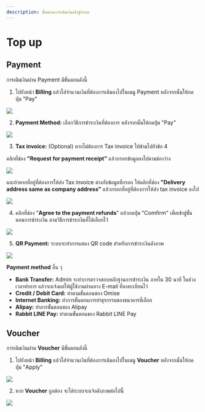 ```yaml
---
description: ขั้นตอนการเติมเงินเข้าสู่ระบบ
---
```


# Top up

## Payment

การเติมเงินผ่าน Payment มีขั้นตอนดังนี้

1. ไปยังหน้า **Billing** แล้วใส่จำนวนเงินที่ต้องการเติมลงไปในเมนู Payment หลังจากนั้นให้กดปุ่ม "Pay"    

![](../.gitbook/assets/fn-customer-portal-dev-nipacloud-dev.png)

2. **Payment Method:** เลือกวิธีการชำระเงินที่ต้องการ หลังจากนั้นให้กดปุ่ม "Pay"

![](../.gitbook/assets/payment-ui-dev.nipa.cloud_payments_238ffb28f6524b7699b6.png)

3. **Tax invoice:** \(Optional\) หากไม่ต้องการ Tax invoice ให้ข้ามไปยังข้อ 4

คลิกที่ช่อง **"Request for payment receipt"** แล้วกรอกข้อมูลลงไปตามช่องว่าง

![](../.gitbook/assets/payment-ui-dev.nipa.cloud_payments_238ffb28f6524b7699b6-32.png)

และถ้าหากที่อยู่ที่ต้องการให้ส่ง Tax invoice ต่างกับข้อมูลที่กรอก ให้คลิกที่ช่อง **"Delivery address same as company address"** แล้วกรอกที่อยู่ที่ต้องการให้ส่ง tax invoice ลงไป

![](https://github.com/nipa-cloud/ncp-docs/tree/1f81f5b82872eec434eb78fd79f843dd9d40bc05/.gitbook/assets/payment-ui-dev.nipa.cloud_payments_238ffb28f6524b7699b6-33%20%281%29.png)

4. คลิกที่ช่อง "**Agree to the payment refunds**" แล้วกดปุ่ม "Comfirm" เพิ้อเข้าสู่ขั้นตอนการชำระเงิน ตามวิธีการชำระเงินที่ได้เลือกไว้  

![](../.gitbook/assets/payment-ui-dev.nipa.cloud_payments_238ffb28f6524b7699b6-33.png)

5. **QR Payment:**  ระบบจะทำการแสดง QR code สำหรับการชำระเงินดังภาพ    

![](../.gitbook/assets/payment-ui-dev-9.png)

**Payment method** อื่น ๆ

* **Bank Transfer:** Admin จะทำการตรวจสอบหลักฐานการชำระเงิน ภายใน 30 นาที ในช่วงเวลาทำการ แล้วจะแจ้งผลให้ผู้ใช้งานผ่านทาง E-mail ที่ลงทะเบียนไว้ 
* **Credit / Debit Card:** ทำตามขั้นตอนของ Omise 
* **Internet Banking:** ทำการขั้นตอนการทำธุรกรรมของธนาคารที่เลือก 
* **Alipay:** ทำการขั้นตอนของ Alipay 
* **Rabbit LINE Pay:** ทำตามขั้นตอนของ Rabbit LINE Pay 

## Voucher

การเติมเงินผ่าน **Voucher** มีขั้นตอนดังนี้

1. ไปยังหน้า **Billing** แล้วใส่จำนวนเงินที่ต้องการเติมลงไปในเมนู **Voucher** หลังจากนั้นให้กดปุ่ม "Apply"    

![](../.gitbook/assets/fn-customer-portal-dev-nipacloud-dev-1.png)

2. หาก **Voucher** ถูกต้อง จะได้ระบบจะแจ้งดังภาพต่อไปนี้

![](../.gitbook/assets/fn-customer-portal-dev-nipacloud-dev-2-1%20%281%29.png)

